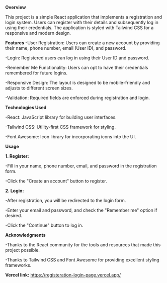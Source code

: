 **Overview**

This project is a simple React application that implements a registration and login system. Users can register with their details and subsequently log in using their credentials. The application is styled with Tailwind CSS for a responsive and modern design.


**Features**
-User Registration: Users can create a new account by providing their name, phone number, email (User ID), and password.

-Login: Registered users can log in using their User ID and password.

-Remember Me Functionality: Users can opt to have their credentials remembered for future logins.

-Responsive Design: The layout is designed to be mobile-friendly and adjusts to different screen sizes.

-Validation: Required fields are enforced during registration and login.

**Technologies Used**

-React: JavaScript library for building user interfaces.

-Tailwind CSS: Utility-first CSS framework for styling.

-Font Awesome: Icon library for incorporating icons into the UI.

**Usage**

**1. Register:**

-Fill in your name, phone number, email, and password in the registration form.

-Click the "Create an account" button to register.

**2. Login:**

-After registration, you will be redirected to the login form.

-Enter your email and password, and check the "Remember me" option if desired.

-Click the "Continue" button to log in.

**Acknowledgments**

-Thanks to the React community for the tools and resources that made this project possible.

-Thanks to Tailwind CSS and Font Awesome for providing excellent styling frameworks.

**Vercel link:**
https://registeration-login-page.vercel.app/

